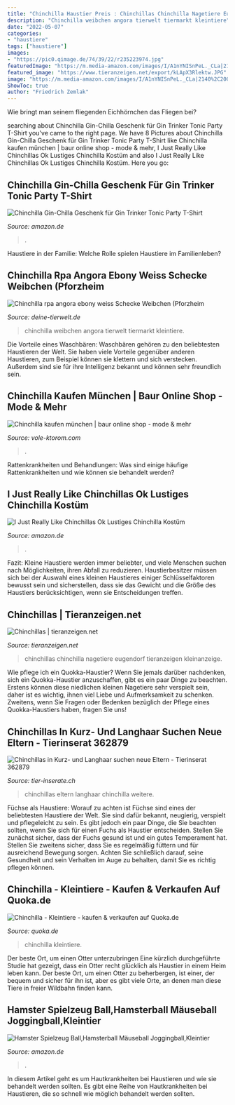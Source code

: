 ```yaml
---
title: "Chinchilla Haustier Preis : Chinchillas Chinchilla Nagetiere Eugendorf Tieranzeigen Kleinanzeige"
description: "Chinchilla weibchen angora tierwelt tiermarkt kleintiere"
date: "2022-05-07"
categories:
- "haustiere"
tags: ["haustiere"]
images:
- "https://pic0.qimage.de/74/39/22/r235223974.jpg"
featuredImage: "https://m.media-amazon.com/images/I/A1nYNISnPeL._CLa|2140%2C2000|A14vhLWbHsL.png|0%2C0%2C2140%2C2000%2B0.0%2C0.0%2C2140.0%2C2000.0_AC_UX679_.png"
featured_image: "https://www.tieranzeigen.net/export/kLApX3Rlektw.JPG"
image: "https://m.media-amazon.com/images/I/A1nYNISnPeL._CLa|2140%2C2000|A14vhLWbHsL.png|0%2C0%2C2140%2C2000%2B0.0%2C0.0%2C2140.0%2C2000.0_AC_UX679_.png"
ShowToc: true
author: "Friedrich Zemlak"
---
```



Wie bringt man seinem fliegenden Eichhörnchen das Fliegen bei?

	

		
searching about Chinchilla Gin-Chilla Geschenk für Gin Trinker Tonic Party T-Shirt you've came to the right page. We have 8 Pictures about Chinchilla Gin-Chilla Geschenk für Gin Trinker Tonic Party T-Shirt like Chinchilla kaufen münchen | baur online shop - mode &amp; mehr, I Just Really Like Chinchillas Ok Lustiges Chinchilla Kostüm and also I Just Really Like Chinchillas Ok Lustiges Chinchilla Kostüm. Here you go:
		
    
## Chinchilla Gin-Chilla Geschenk Für Gin Trinker Tonic Party T-Shirt

<img loading=lazy src="https://m.media-amazon.com/images/I/A13usaonutL._CLa|2140%2C2000|81t6yGQzspL.png|0%2C0%2C2140%2C2000%2B0.0%2C0.0%2C2140.0%2C2000.0_AC_UL1500_.png" onerror="this.onerror=null;this.src='https://tse1.mm.bing.net/th?id=OIP.zeRrfCQjL0HLGjSpl9olqwHaHh&amp;pid=15.1';" alt="Chinchilla Gin-Chilla Geschenk für Gin Trinker Tonic Party T-Shirt">

_Source: amazon.de_

>. 

	

Haustiere in der Familie: Welche Rolle spielen Haustiere im Familienleben?

    
## Chinchilla Rpa Angora Ebony Weiss Schecke Weibchen (Pforzheim

<img loading=lazy src="https://www.deine-tierwelt.de/fotos/122273963_760x570.jpg" onerror="this.onerror=null;this.src='https://tse4.mm.bing.net/th?id=OIP._6gKLfYqRNaeeWSew2DTowHaFj&amp;pid=15.1';" alt="Chinchilla rpa angora ebony weiss Schecke Weibchen (Pforzheim">

_Source: deine-tierwelt.de_

>chinchilla weibchen angora tierwelt tiermarkt kleintiere. 

	

Die Vorteile eines Waschbären:
Waschbären gehören zu den beliebtesten Haustieren der Welt. Sie haben viele Vorteile gegenüber anderen Haustieren, zum Beispiel können sie klettern und sich verstecken. Außerdem sind sie für ihre Intelligenz bekannt und können sehr freundlich sein.

    
## Chinchilla Kaufen München | Baur Online Shop - Mode &amp; Mehr

<img loading=lazy src="https://vole-ktorom.com/uvzgp/qmq3DrOs-zdepQI-xImvkgHaEK.jpg" onerror="this.onerror=null;this.src='https://tse4.mm.bing.net/th?id=OIP.T4zv-KFc4EK12zfjpnPoqQAAAA&amp;pid=15.1';" alt="Chinchilla kaufen münchen | baur online shop - mode &amp; mehr">

_Source: vole-ktorom.com_

>. 

	

Rattenkrankheiten und Behandlungen: Was sind einige häufige Rattenkrankheiten und wie können sie behandelt werden?

    
## I Just Really Like Chinchillas Ok Lustiges Chinchilla Kostüm

<img loading=lazy src="https://m.media-amazon.com/images/I/A1nYNISnPeL._CLa|2140%2C2000|A14vhLWbHsL.png|0%2C0%2C2140%2C2000%2B0.0%2C0.0%2C2140.0%2C2000.0_AC_UX679_.png" onerror="this.onerror=null;this.src='https://tse1.mm.bing.net/th?id=OIP.DkN_9ChW_yntJcnGTDfQ7gHaHv&amp;pid=15.1';" alt="I Just Really Like Chinchillas Ok Lustiges Chinchilla Kostüm">

_Source: amazon.de_

>. 

	

Fazit:
Kleine Haustiere werden immer beliebter, und viele Menschen suchen nach Möglichkeiten, ihren Abfall zu reduzieren. Haustierbesitzer müssen sich bei der Auswahl eines kleinen Haustieres einiger Schlüsselfaktoren bewusst sein und sicherstellen, dass sie das Gewicht und die Größe des Haustiers berücksichtigen, wenn sie Entscheidungen treffen.

    
## Chinchillas | Tieranzeigen.net

<img loading=lazy src="https://www.tieranzeigen.net/export/kLApX3Rlektw.JPG" onerror="this.onerror=null;this.src='https://tse2.mm.bing.net/th?id=OIP.zyx4H0c6jSlZ6K5M9N7LmAHaFD&amp;pid=15.1';" alt="Chinchillas | tieranzeigen.net">

_Source: tieranzeigen.net_

>chinchillas chinchilla nagetiere eugendorf tieranzeigen kleinanzeige. 

	

Wie pflege ich ein Quokka-Haustier?
Wenn Sie jemals darüber nachdenken, sich ein Quokka-Haustier anzuschaffen, gibt es ein paar Dinge zu beachten. Erstens können diese niedlichen kleinen Nagetiere sehr verspielt sein, daher ist es wichtig, ihnen viel Liebe und Aufmerksamkeit zu schenken. Zweitens, wenn Sie Fragen oder Bedenken bezüglich der Pflege eines Quokka-Haustiers haben, fragen Sie uns!

    
## Chinchillas In Kurz- Und Langhaar Suchen Neue Eltern - Tierinserat 362879

<img loading=lazy src="http://www.tier-inserate.ch/Chinchilla/Chinchilla-362879-362879/1.jpg" onerror="this.onerror=null;this.src='https://tse3.mm.bing.net/th?id=OIP.jMgu-Ca73Pj4qVxqdAVVOAHaJ4&amp;pid=15.1';" alt="Chinchillas in Kurz- und Langhaar suchen neue Eltern - Tierinserat 362879">

_Source: tier-inserate.ch_

>chinchillas eltern langhaar chinchilla weitere. 

	

Füchse als Haustiere: Worauf zu achten ist
Füchse sind eines der beliebtesten Haustiere der Welt. Sie sind dafür bekannt, neugierig, verspielt und pflegeleicht zu sein. Es gibt jedoch ein paar Dinge, die Sie beachten sollten, wenn Sie sich für einen Fuchs als Haustier entscheiden. Stellen Sie zunächst sicher, dass der Fuchs gesund ist und ein gutes Temperament hat. Stellen Sie zweitens sicher, dass Sie es regelmäßig füttern und für ausreichend Bewegung sorgen. Achten Sie schließlich darauf, seine Gesundheit und sein Verhalten im Auge zu behalten, damit Sie es richtig pflegen können.

    
## Chinchilla - Kleintiere - Kaufen &amp; Verkaufen Auf Quoka.de

<img loading=lazy src="https://pic0.qimage.de/74/39/22/r235223974.jpg" onerror="this.onerror=null;this.src='https://tse2.mm.bing.net/th?id=OIP.Cvu_RKVb-sqdnYOcQofgHgAAAA&amp;pid=15.1';" alt="Chinchilla - Kleintiere - kaufen &amp; verkaufen auf Quoka.de">

_Source: quoka.de_

>chinchilla kleintiere. 

	

Der beste Ort, um einen Otter unterzubringen
Eine kürzlich durchgeführte Studie hat gezeigt, dass ein Otter recht glücklich als Haustier in einem Heim leben kann. Der beste Ort, um einen Otter zu beherbergen, ist einer, der bequem und sicher für ihn ist, aber es gibt viele Orte, an denen man diese Tiere in freier Wildbahn finden kann.

    
## Hamster Spielzeug Ball,Hamsterball Mäuseball Joggingball,Kleintier

<img loading=lazy src="https://images-na.ssl-images-amazon.com/images/I/51ixHIzB5EL._AC_UL1000_.jpg" onerror="this.onerror=null;this.src='https://tse2.mm.bing.net/th?id=OIP.mhCRX343HRRLmqyFN_bZBgHaHI&amp;pid=15.1';" alt="Hamster Spielzeug Ball,Hamsterball Mäuseball Joggingball,Kleintier">

_Source: amazon.de_

>. 

	

In diesem Artikel geht es um Hautkrankheiten bei Haustieren und wie sie behandelt werden sollten.
Es gibt eine Reihe von Hautkrankheiten bei Haustieren, die so schnell wie möglich behandelt werden sollten.

